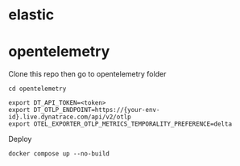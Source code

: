# elastic

# opentelemetry

Clone this repo then go to opentelemetry folder

```
cd opentelemetry
```

```
export DT_API_TOKEN=<token>
export DT_OTLP_ENDPOINT=https://{your-env-id}.live.dynatrace.com/api/v2/otlp
export OTEL_EXPORTER_OTLP_METRICS_TEMPORALITY_PREFERENCE=delta

```
Deploy

```
docker compose up --no-build

```
